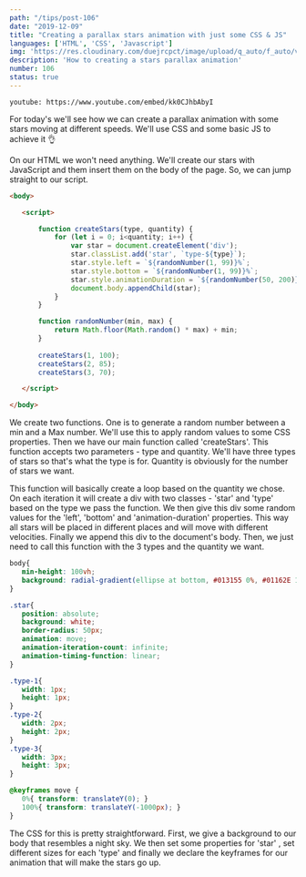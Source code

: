 ```yaml
---
path: "/tips/post-106"
date: "2019-12-09"
title: "Creating a parallax stars animation with just some CSS & JS"
languages: ['HTML', 'CSS', 'Javascript']
img: 'https://res.cloudinary.com/duejrcpct/image/upload/q_auto/f_auto/v1587328897/tips/106-1_pxbxkr.png'
description: 'How to creating a stars parallax animation'
number: 106
status: true
---
```


`youtube: https://www.youtube.com/embed/kk0CJhbAbyI`

For today's we'll see how we can create a parallax animation with some stars moving at different speeds. We'll use CSS and some basic JS to achieve it 👌

On our HTML we won't need anything. We'll create our stars with JavaScript and them insert them on the body of the page. So, we can jump straight to our script.

 ```html
<body>

    <script>

        function createStars(type, quantity) {
            for (let i = 0; i<quantity; i++) {
                var star = document.createElement('div');
                star.classList.add('star', `type-${type}`);
                star.style.left = `${randomNumber(1, 99)}%`;
                star.style.bottom = `${randomNumber(1, 99)}%`;
                star.style.animationDuration = `${randomNumber(50, 200)}s`;
                document.body.appendChild(star);
            }
        }

        function randomNumber(min, max) {
            return Math.floor(Math.random() * max) + min;
        }
        
        createStars(1, 100);
        createStars(2, 85);
        createStars(3, 70);

    </script>

</body>
 ```

We create two functions. One is to generate a random number between a min and a Max number. We'll use this to apply random values to some CSS properties. Then we have our main function called 'createStars'. This function accepts two parameters - type and quantity. We'll have three types of stars so that's what the type is for. Quantity is obviously for the number of stars we want.

This function will basically create a loop based on the quantity we chose. On each iteration it will create a div with two classes - 'star' and 'type' based on the type we pass the function. We then give this div some random values for the 'left', 'bottom' and 'animation-duration' properties. This way all stars will be placed in different places and will move with different velocities. Finally we append this div to the document's body.
Then, we just need to call this function with the 3 types and the quantity we want.

 ```css
body{
    min-height: 100vh;
    background: radial-gradient(ellipse at bottom, #013155 0%, #01162E 100%);
}

.star{
    position: absolute;
    background: white;
    border-radius: 50px;
    animation: move;
    animation-iteration-count: infinite;
    animation-timing-function: linear;
}

.type-1{
    width: 1px;
    height: 1px;
}
.type-2{
    width: 2px;
    height: 2px;
}
.type-3{
    width: 3px;
    height: 3px;
}

@keyframes move {
    0%{ transform: translateY(0); }
    100%{ transform: translateY(-1000px); }
}
 ```

The CSS for this is pretty straightforward. First, we give a background to our body that resembles a night sky. We then set some properties for 'star' , set different sizes for each 'type' and finally we declare the keyframes for our animation that will make the stars go up.